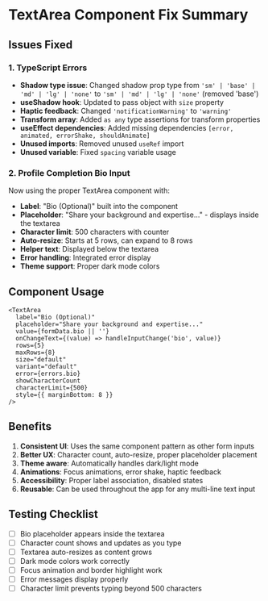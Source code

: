 # TextArea Component Fix Summary

## Issues Fixed

### 1. TypeScript Errors
- **Shadow type issue**: Changed shadow prop type from `'sm' | 'base' | 'md' | 'lg' | 'none'` to `'sm' | 'md' | 'lg' | 'none'` (removed 'base')
- **useShadow hook**: Updated to pass object with `size` property
- **Haptic feedback**: Changed `'notificationWarning'` to `'warning'`
- **Transform array**: Added `as any` type assertions for transform properties
- **useEffect dependencies**: Added missing dependencies `[error, animated, errorShake, shouldAnimate]`
- **Unused imports**: Removed unused `useRef` import
- **Unused variable**: Fixed `spacing` variable usage

### 2. Profile Completion Bio Input

Now using the proper TextArea component with:
- **Label**: "Bio (Optional)" built into the component
- **Placeholder**: "Share your background and expertise..." - displays inside the textarea
- **Character limit**: 500 characters with counter
- **Auto-resize**: Starts at 5 rows, can expand to 8 rows
- **Helper text**: Displayed below the textarea
- **Error handling**: Integrated error display
- **Theme support**: Proper dark mode colors

## Component Usage

```tsx
<TextArea
  label="Bio (Optional)"
  placeholder="Share your background and expertise..."
  value={formData.bio || ''}
  onChangeText={(value) => handleInputChange('bio', value)}
  rows={5}
  maxRows={8}
  size="default"
  variant="default"
  error={errors.bio}
  showCharacterCount
  characterLimit={500}
  style={{ marginBottom: 8 }}
/>
```

## Benefits

1. **Consistent UI**: Uses the same component pattern as other form inputs
2. **Better UX**: Character count, auto-resize, proper placeholder placement
3. **Theme aware**: Automatically handles dark/light mode
4. **Animations**: Focus animations, error shake, haptic feedback
5. **Accessibility**: Proper label association, disabled states
6. **Reusable**: Can be used throughout the app for any multi-line text input

## Testing Checklist

- [ ] Bio placeholder appears inside the textarea
- [ ] Character count shows and updates as you type
- [ ] Textarea auto-resizes as content grows
- [ ] Dark mode colors work correctly
- [ ] Focus animation and border highlight work
- [ ] Error messages display properly
- [ ] Character limit prevents typing beyond 500 characters